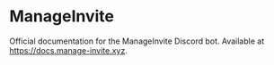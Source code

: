 # ManageInvite

Official documentation for the ManageInvite Discord bot. Available at https://docs.manage-invite.xyz.
